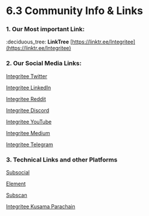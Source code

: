 # 6.3 Community Info & Links

### **1. Our Most important Link:**&#x20;

&#x20;:deciduous\_tree: **LinkTree** [https://linktr.ee/Integritee](https://linktr.ee/Integritee)



### **2. Our Social Media Links:**

&#x20;[Integritee Twitter](https://twitter.com/integri\_t\_e\_e)

&#x20;[Integritee LinkedIn](https://www.linkedin.com/company/integritee/?originalSubdomain=ch)

&#x20;[Integritee Reddit](https://www.reddit.com/r/Integritee/)

[ Integritee Discord](https://discord.com/invite/anhtxwr4eS)

&#x20;[Integritee YouTube](https://www.youtube.com/channel/UCOgztU-FYDdG8ptLKaItBow)

&#x20;[Integritee Medium](https://medium.com/integritee)

[Integritee Telegram](https://t.me/Integritee\_Official)



### **3. Technical Links and other Platforms**

[Subsocial](https://app.subsocial.network/4638)

[Element](https://app.element.io/#/room/#integritee-watercooler:matrix.org)

[Subscan](https://integritee.subscan.io/)

[Integritee Kusama Parachain](https://polkadot.js.org/apps/?rpc=wss%3A%2F%2Fkusama.api.integritee.network#/accounts)



